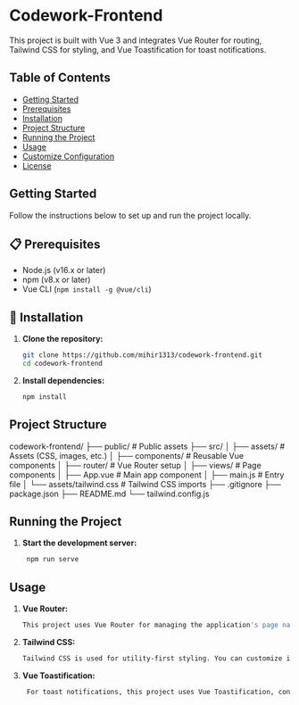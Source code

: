 # Codework-Frontend

This project is built with Vue 3 and integrates Vue Router for routing, Tailwind CSS for styling, and Vue Toastification for toast notifications.

## Table of Contents
- [Getting Started](#getting-started)
- [Prerequisites](#prerequisites)
- [Installation](#installation)
- [Project Structure](#project-structure)
- [Running the Project](#running-the-project)
- [Usage](#usage)
- [Customize Configuration](#customize-configuration)
- [License](#license)

## Getting Started
Follow the instructions below to set up and run the project locally.

## 📋 Prerequisites
- Node.js (v16.x or later)
- npm (v8.x or later)
- Vue CLI (`npm install -g @vue/cli`)

## 🚀 Installation

1. **Clone the repository:**
   ```bash
   git clone https://github.com/mihir1313/codework-frontend.git
   cd codework-frontend
2. **Install dependencies:**
   ```bash
   npm install

## Project Structure

codework-frontend/
├── public/                 # Public assets
├── src/
│   ├── assets/             # Assets (CSS, images, etc.)
│   ├── components/         # Reusable Vue components
│   ├── router/             # Vue Router setup
│   ├── views/              # Page components
│   ├── App.vue             # Main app component
│   ├── main.js             # Entry file
│   └── assets/tailwind.css # Tailwind CSS imports
├── .gitignore
├── package.json
├── README.md
└── tailwind.config.js

## Running the Project
1. **Start the development server:**
   ```bash
    npm run serve

## Usage
1. **Vue Router:**
   ```bash
   This project uses Vue Router for managing the application's page navigation. You can define new routes in src/router/index.js.
2. **Tailwind CSS:**
   ```bash
   Tailwind CSS is used for utility-first styling. You can customize it by editing tailwind.config.js.
3. **Vue Toastification:**
   ```bash
    For toast notifications, this project uses Vue Toastification, configured in main.js.
